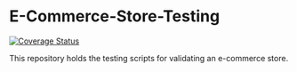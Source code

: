 # E-Commerce-Store-Testing

[![Coverage Status](https://coveralls.io/repos/github/Capuzinokun/E-Commerce-Store-Testing/badge.svg?branch=main)](https://coveralls.io/github/Capuzinokun/E-Commerce-Store-Testing?branch=main)

This repository holds the testing scripts for validating an e-commerce store.
